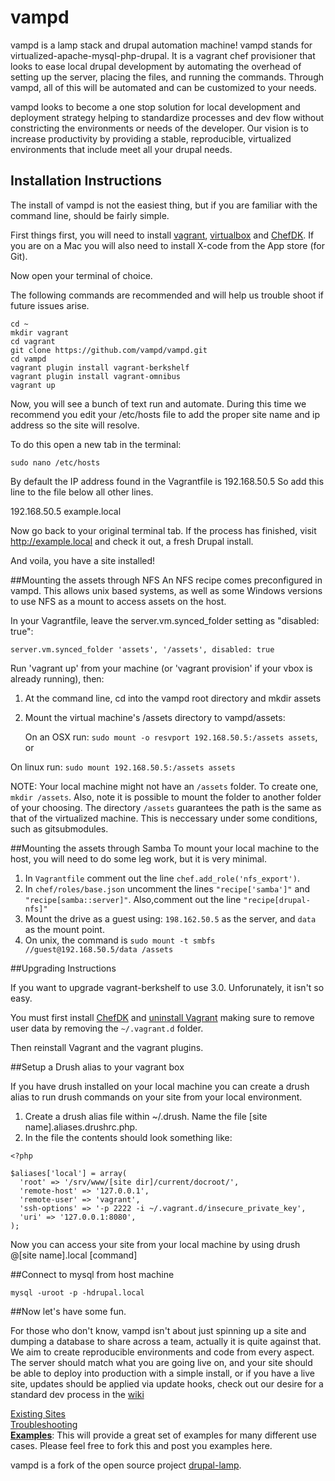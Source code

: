 vampd
=================

vampd is a lamp stack and drupal automation machine! vampd stands for virtualized-apache-mysql-php-drupal. It is a vagrant chef provisioner that looks to ease local drupal development by automating the overhead of setting up the server, placing the files, and running the commands. Through vampd, all of this will be automated and can be customized to your needs.

vampd looks to become a one stop solution for local development and deployment
strategy helping to standardize processes and dev flow without constricting the
environments or needs of the developer. Our vision is to increase productivity
by providing a stable, reproducible, virtualized environments that include
meet all your drupal needs.

Installation Instructions
-------------------------

The install of vampd is not the easiest thing, but if you are familiar with the
command line, should be fairly simple.

First things first, you will need to install [vagrant](https://www.vagrantup.com/downloads.html),
[virtualbox](https://www.virtualbox.org/wiki/Downloads) and [ChefDK](https://downloads.getchef.com/chef-dk/).
If you are on a Mac you will also need to install X-code from the App store (for Git).

Now open your terminal of choice.

The following commands are recommended and will help us trouble shoot if future
issues arise.
```
cd ~
mkdir vagrant
cd vagrant
git clone https://github.com/vampd/vampd.git
cd vampd
vagrant plugin install vagrant-berkshelf
vagrant plugin install vagrant-omnibus
vagrant up
```

Now, you will see a bunch of text run and automate. During this time we recommend you
edit your /etc/hosts file to add the proper site name and ip address so the site
will resolve.

To do this open a new tab in the terminal:
```
sudo nano /etc/hosts
```

By default the IP address found in the Vagrantfile is 192.168.50.5 So add this
line to the file below all other lines.

192.168.50.5 example.local

Now go back to your original terminal tab. If the process has finished, visit
http://example.local and check it out, a fresh Drupal install.


And voila, you have a site installed!

##Mounting the assets through NFS
An NFS recipe comes preconfigured in vampd. This allows unix based systems, as well
as some Windows versions to use NFS as a mount to access assets on the host.

In your Vagrantfile, leave the server.vm.synced_folder setting as "disabled: true":

```
server.vm.synced_folder 'assets', '/assets', disabled: true
```

Run 'vagrant up' from your machine (or 'vagrant provision' if your vbox is already running), then:

1. At the command line, cd into the vampd root directory and mkdir assets

1. Mount the virtual machine's /assets directory to vampd/assets:

	On an OSX run:  `sudo mount -o resvport 192.168.50.5:/assets assets`, or

  On linux run: `sudo mount 192.168.50.5:/assets assets`

NOTE: Your local machine might not have an `/assets` folder. To create one, `mkdir /assets`. Also, note it is possible to mount the folder to another folder of your choosing. The directory `/assets` guarantees the path is the same as that of the virtualized machine. This is neccessary under some conditions, such as gitsubmodules.

##Mounting the assets through Samba
To mount your local machine to the host, you will need to do some leg work, but it
is very minimal.

1. In `Vagrantfile` comment out the line `chef.add_role('nfs_export')`.
1. In `chef/roles/base.json` uncomment the lines `"recipe['samba']"` and `"recipe[samba::server]"`. Also,comment out the line `"recipe[drupal-nfs]"`
1. Mount the drive as a guest using: `198.162.50.5` as the server, and `data` as the mount point.
1. On unix, the command is `sudo mount -t smbfs //guest@192.168.50.5/data /assets`

##Upgrading Instructions

If you want to upgrade vagrant-berkshelf to use 3.0. Unforunately, it isn't so easy.

You must first install [ChefDK](https://downloads.getchef.com/chef-dk/) and [uninstall Vagrant](https://docs.vagrantup.com/v2/installation/uninstallation.html)
making sure to remove user data by removing the `~/.vagrant.d` folder.

Then reinstall Vagrant and the vagrant plugins.

##Setup a Drush alias to your vagrant box

If you have drush installed on your local machine you can create a drush alias to run drush commands on your site from your local environment.

1. Create a drush alias file within ~/.drush. Name the file [site name].aliases.drushrc.php.
1. In the file the contents should look something like:

```
<?php

$aliases['local'] = array(
  'root' => '/srv/www/[site dir]/current/docroot/',
  'remote-host' => '127.0.0.1',
  'remote-user' => 'vagrant',
  'ssh-options' => '-p 2222 -i ~/.vagrant.d/insecure_private_key',
  'uri' => '127.0.0.1:8080',
);
```
Now you can access your site from your local machine by using drush @[site name].local [command]

##Connect to mysql from host machine

```
mysql -uroot -p -hdrupal.local
```

##Now let's have some fun.

For those who don't know, vampd isn't about just spinning up a site and dumping
a database to share across a team, actually it is quite against that. We aim to
create reproducible environments and code from every aspect. The server should match
what you are going live on, and your site should be able to deploy into production
with a simple install, or if you have a live site, updates should be applied via
update hooks, check out our desire for a standard dev process in the [wiki](http://github.com/vampd/vampd/wiki)

[Existing Sites](https://github.com/vampd/vampd/wiki/Existing-Sites) <br />
[Troubleshooting](https://github.com/vampd/vampd/wiki/Trobuleshooting) <br />
[**Examples**](https://github.com/vampd/vampd-examples): This will provide a great
set of examples for many different use cases. Please feel free to fork this and
post you examples here.

vampd is a fork of the open source project [drupal-lamp](newmediadenver/drupal-lamp).

